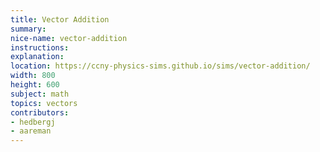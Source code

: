 ```yaml
---
title: Vector Addition
summary:
nice-name: vector-addition
instructions:
explanation:
location: https://ccny-physics-sims.github.io/sims/vector-addition/
width: 800
height: 600
subject: math
topics: vectors
contributors:
- hedbergj
- aareman
---
```

